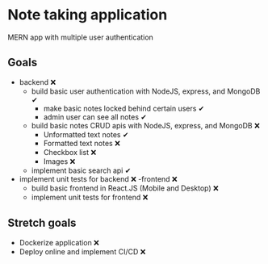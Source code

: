 # Note taking application

MERN app with multiple user authentication

## Goals

- backend ❌
  - build basic user authentication with NodeJS, express, and MongoDB ✔
    - make basic notes locked behind certain users ✔
    - admin user can see all notes ✔
  - build basic notes CRUD apis with NodeJS, express, and MongoDB ❌
    - Unformatted text notes ✔
    - Formatted text notes ❌
    - Checkbox list ❌
    - Images ❌
  - implement basic search api ✔ 
- implement unit tests for backend ❌
-frontend ❌
  - build basic frontend in React.JS (Mobile and Desktop) ❌
  - implement unit tests for frontend ❌

## Stretch goals

- Dockerize application ❌
- Deploy online and implement CI/CD ❌
